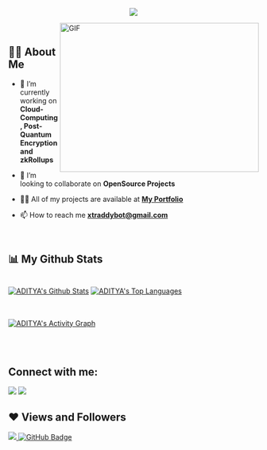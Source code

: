 <p align="center">
  <a href="https://github.com/fairyland0926"><img src="https://readme-typing-svg.herokuapp.com/?lines=Hi,%20I'm%20Aditya%20Koranga%20👋;&font=Pacifico&center=true&width=650&height=120&color=58a6ff&vCenter=true&size=45%22"></a>
</p>
<div align = "left">
  <img  align=right alt="GIF" src="https://github.com/abhisheknaiidu/abhisheknaiidu/blob/master/code.gif?raw=true" width="400" height="300" />
<br>


## 🙋‍♂️ About Me
<!-- <h2 align="left"> <img src="https://media.giphy.com/media/26DoiqmYcxgFICb3G/giphy.gif" width="30px"> About Me</h2> -->

- 🔭 I’m currently working on **Cloud-Computing, Post-Quantum Encryption and zkRollups**

- 👯 I’m looking to collaborate on **OpenSource Projects**

- 👨‍💻 All of my projects are available at **[My Portfolio](https://github.com/AdityaKoranga?tab=repositories)**

- 📫 How to reach me **xtraddybot@gmail.com**



<br/>
<!-- 
## 🚀 Languages and Tools:


<p align="left"> <a href="https://www.cprogramming.com/" target="_blank" rel="noreferrer"> <img src="https://raw.githubusercontent.com/devicons/devicon/master/icons/c/c-original.svg" alt="c" width="40" height="40"/> </a> <a href="https://www.w3schools.com/cpp/" target="_blank" rel="noreferrer"> <img src="https://raw.githubusercontent.com/devicons/devicon/master/icons/cplusplus/cplusplus-original.svg" alt="cplusplus" width="40" height="40"/> </a> <a href="https://www.docker.com/" target="_blank" rel="noreferrer"> <img src="https://raw.githubusercontent.com/devicons/devicon/master/icons/docker/docker-original-wordmark.svg" alt="docker" width="40" height="40"/> </a> <a href="https://git-scm.com/" target="_blank" rel="noreferrer"> <img src="https://www.vectorlogo.zone/logos/git-scm/git-scm-icon.svg" alt="git" width="40" height="40"/> </a> <a href="https://golang.org" target="_blank" rel="noreferrer"> <img src="https://raw.githubusercontent.com/devicons/devicon/master/icons/go/go-original.svg" alt="go" width="40" height="40"/> </a> <a href="https://kubernetes.io" target="_blank" rel="noreferrer"> <img src="https://www.vectorlogo.zone/logos/kubernetes/kubernetes-icon.svg" alt="kubernetes" width="40" height="40"/> </a> <a href="https://www.linux.org/" target="_blank" rel="noreferrer"> <img src="https://raw.githubusercontent.com/devicons/devicon/master/icons/linux/linux-original.svg" alt="linux" width="40" height="40"/> </a> <img src="https://raw.githubusercontent.com/devicons/devicon/master/icons/mysql/mysql-original-wordmark.svg" alt="mysql" width="40" height="40"/> </a> <a href="https://www.python.org" target="_blank" rel="noreferrer"> <img src="https://raw.githubusercontent.com/devicons/devicon/master/icons/python/python-original.svg" alt="python" width="40" height="40"/> </a> </p> -->


<!-- [![React Badge](https://img.shields.io/badge/-React-61DBFB?style=for-the-badge&labelColor=black&logo=react&logoColor=61DBFB)](#)  [![Javascript Badge](https://img.shields.io/badge/-Javascript-F0DB4F?style=for-the-badge&labelColor=black&logo=javascript&logoColor=F0DB4F)](#) [![Typescript Badge](https://img.shields.io/badge/-Typescript-007acc?style=for-the-badge&labelColor=black&logo=typescript&logoColor=007acc)](#) [![Nodejs Badge](https://img.shields.io/badge/-Nodejs-3C873A?style=for-the-badge&labelColor=black&logo=node.js&logoColor=3C873A)](#) [![GraphQL Badge](https://img.shields.io/badge/-GraphQl-e535ab?style=for-the-badge&labelColor=black&logo=node.js&logoColor=e535ab)](#) -->
<!-- <br/>

<p align="left">
    <a href="https://github.com/AdityaKoranga/github-readme-streak-stats">
        <img title="🔥 Get streak stats for your profile at git.io/streak-stats" alt="Aditya's streak" src="https://github-readme-streak-stats.herokuapp.com/?user=AdityaKoranga&theme=black-ice&hide_border=true&stroke=0000&background=060A0CD0"/>
    </a>
</p>

<br/> -->

## 📊 My Github Stats

  <br/>
    <a href="https://github.com/AdityaKoranga/github-readme-stats"><img alt="ADITYA's Github Stats" src="https://github-readme-stats.vercel.app/api?username=AdityaKoranga&show_icons=true&count_private=true&theme=react&hide_border=true&bg_color=0D1117" /></a>
  <a href="https://github.com/AdityaKoranga/github-readme-stats"><img alt="ADITYA's Top Languages" src="https://github-readme-stats.vercel.app/api/top-langs/?username=AdityaKoranga&langs_count=8&count_private=true&layout=compact&theme=react&hide_border=true&bg_color=0D1117" /></a>
  <br/>
<!--   <b>Note:</b> Top languages is only a metric of the languages my public code consists of and doesn't reflect experience or skill level. -->


<br/>
<br/>

<a href="https://github.com/AdityaKoranga/github-readme-activity-graph"><img alt="ADITYA's Activity Graph" src="https://activity-graph.herokuapp.com/graph?username=AdityaKoranga&bg_color=0D1117&color=5BCDEC&line=5BCDEC&point=FFFFFF&hide_border=true" /></a>

<br/>
<br/>

## Connect with me:
<p align="left">

<a href = "https://www.linkedin.com/in/aditya-koranga-061517220/"><img src="https://img.icons8.com/fluent/48/000000/linkedin.png"/></a>
<a href = "https://twitter.com/AddyTiv"><img src="https://img.icons8.com/fluent/48/000000/twitter.png"/></a>



</p>

## ❤ Views and Followers
<a href="https://github.com/AdityaKoranga/github-profile-views-counter">
    <img src="https://komarev.com/ghpvc/?username=AddyTiv">
</a>
<a href="https://github.com/AdityaKoranga?tab=followers"><img src="https://img.shields.io/github/followers/AdityaKoranga?label=Followers&style=social" alt="GitHub Badge"></a>
